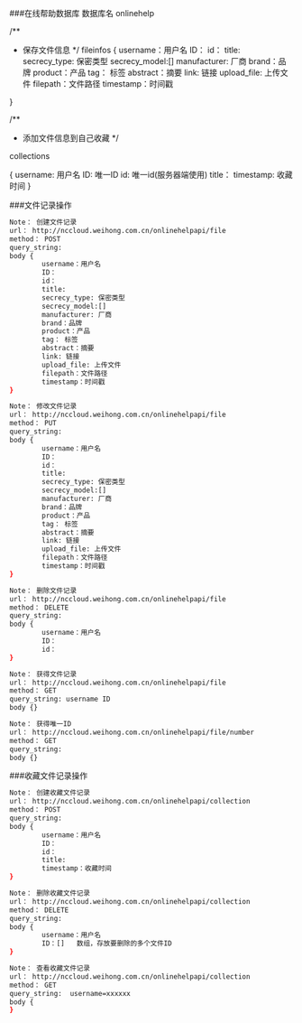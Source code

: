 ###在线帮助数据库
数据库名 onlinehelp

/**
 * 保存文件信息
 */
fileinfos
{
		username：用户名
		ID：
		id：
		title:
		secrecy_type: 保密类型
		secrecy_model:[]
		manufacturer: 厂商
		brand：品牌
		product：产品
		tag： 标签
		abstract：摘要
		link: 链接
		upload_file: 上传文件
		filepath：文件路径
		timestamp：时间戳

}

/**
 * 添加文件信息到自己收藏
 */

collections

{
		username: 用户名
		ID: 唯一ID
		id: 唯一id(服务器端使用)
		title：
		timestamp: 收藏时间
}


###文件记录操作

```sh
Note： 创建文件记录
url： http://nccloud.weihong.com.cn/onlinehelpapi/file
method： POST
query_string:
body {
		username：用户名
		ID：
		id：
		title:
		secrecy_type: 保密类型
		secrecy_model:[]
		manufacturer: 厂商
		brand：品牌
		product：产品
		tag： 标签
		abstract：摘要
		link: 链接
		upload_file: 上传文件
		filepath：文件路径
		timestamp：时间戳
}

```

```sh
Note： 修改文件记录
url： http://nccloud.weihong.com.cn/onlinehelpapi/file
method： PUT
query_string:
body {
		username：用户名
		ID：
		id：
		title:
		secrecy_type: 保密类型
		secrecy_model:[]
		manufacturer: 厂商
		brand：品牌
		product：产品
		tag： 标签
		abstract：摘要
		link: 链接
		upload_file: 上传文件
		filepath：文件路径
		timestamp：时间戳
}

```


```sh
Note： 删除文件记录
url： http://nccloud.weihong.com.cn/onlinehelpapi/file
method： DELETE
query_string:
body {
		username：用户名
		ID：
		id：
}

```

```sh
Note： 获得文件记录
url： http://nccloud.weihong.com.cn/onlinehelpapi/file
method： GET
query_string: username ID
body {}

```

```sh
Note： 获得唯一ID
url： http://nccloud.weihong.com.cn/onlinehelpapi/file/number
method： GET
query_string:
body {}

```






###收藏文件记录操作


```sh
Note： 创建收藏文件记录
url： http://nccloud.weihong.com.cn/onlinehelpapi/collection
method： POST
query_string:
body {
		username：用户名
		ID：
		id：
		title:
		timestamp：收藏时间
}

```

```sh
Note： 删除收藏文件记录
url： http://nccloud.weihong.com.cn/onlinehelpapi/collection
method： DELETE
query_string:
body {
		username：用户名
		ID：[]   数组，存放要删除的多个文件ID
}

```

```sh
Note： 查看收藏文件记录
url： http://nccloud.weihong.com.cn/onlinehelpapi/collection
method： GET
query_string:  username=xxxxxx
body {
}

```